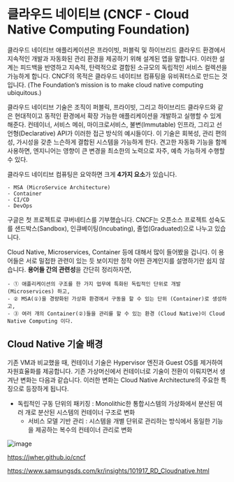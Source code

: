 

# 클라우드 네이티브 (CNCF - Cloud Native Computing Foundation)

클라우드 네이티브 애플리케이션은 프라이빗, 퍼블릭 및 하이브리드 클라우드 환경에서 지속적인 개발과 자동화된 관리 환경을 제공하기 위해 설계된 앱을 말합니다.
이러한 설계는 피드백을 반영하고 지속적, 탄력적으로 결합된 소규모의 독립적인 서비스 컬렉션을 가능하게 합니다.
CNCF의 목적은 클라우드 네이티브 컴퓨팅을 유비쿼터스로 만드는 것입니다. (The Foundation’s mission is to make cloud native computing ubiquitous.)

클라우드 네이티브 기술은 조직이 퍼블릭, 프라이빗, 그리고 하이브리드 클라우드와 같은 현대적이고 동적인 환경에서 확장 가능한 애플리케이션을 개발하고 실행할 수 있게 해준다. 
컨테이너, 서비스 메쉬, 마이크로서비스, 불변(Immutable) 인프라, 그리고 선언형(Declarative) API가 이러한 접근 방식의 예시들이다.
이 기술은 회복성, 관리 편의성, 가시성을 갖춘 느슨하게 결합된 시스템을 가능하게 한다. 견고한 자동화 기능을 함께 사용하면, 엔지니어는 영향이 큰 변경을 최소한의 노력으로 자주, 예측 가능하게 수행할 수 있다.

클라우드 네이티브 컴퓨팅은 요악하면 크게 **4가지 요소**가 있습니다.
```
- MSA (MicroService Architecture)
- Container
- CI/CD
- DevOps
```

구글은 첫 프로젝트로 쿠버네티스를 기부했습니다. CNCF는 오픈소스 프로젝트 성숙도를 샌드박스(Sandbox), 인큐베이팅(Incubating), 졸업(Graduated)으로 나누고 있습니다.

Cloud Native, Microservices, Container 등에 대해서 많이 들어봤을 겁니다. 이 용어들은 서로 밀접한 관련이 있는 듯 보이지만 정작 어떤 관계인지를 설명하기란 쉽지 않습니다. **용어들 간의 관련성**을 간단히 정리하자면,
```
- ① 애플리케이션의 구조를 한 가지 업무에 특화된 독립적인 단위로 개발 (Microservices) 하고,
- ② MSA(①)을 경량화된 가상화 환경에서 구동을 할 수 있는 단위 (Container)로 생성하고,
- ③ 여러 개의 Container(②)들을 관리를 할 수 있는 환경 (Cloud Native)이 Cloud Native Computing 이다.
```

## Cloud Native 기술 배경

기존 VM과 비교했을 때, 컨테이너 기술은 Hypervisor 엔진과 Guest OS를 제거하여 자원효율화를 제공합니다. 기존 가상머신에서 컨테이너로 기술이 전환이 이뤄지면서 생겨난 변화는 다음과 같습니다. 이러한 변화는 Cloud Native Architecture의 주요한 특징으로 등장하게 됩니다.

 - 독립적인 구동 단위의 패키징
     : Monolithic한 통합시스템의 가상화에서 분산된 여러 개로 분산된 시스템의 컨테이너 구조로 변화
    - 서비스 모델 기반 관리
     : 시스템을 개별 단위로 관리하는 방식에서 동일한 기능을 제공하는 복수의 컨테이너 관리로 변화

![image](https://user-images.githubusercontent.com/94558947/162226482-bdd6fbcc-ebf8-4fc8-bb8a-06b7680ac2d1.png)


https://jwher.github.io/cncf

https://www.samsungsds.com/kr/insights/101917_RD_Cloudnative.html
